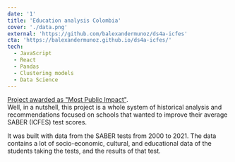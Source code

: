 ```yaml
---
date: '1'
title: 'Education analysis Colombia'
cover: './data.png'
external: 'https://github.com/balexandermunoz/ds4a-icfes'
cta: 'https://balexandermunoz.github.io/ds4a-icfes/'
tech:
  - JavaScript
  - React
  - Pandas
  - Clustering models
  - Data Science
---
```


[Project awarded as "Most Public Impact"](https://www.linkedin.com/feed/update/urn:li:activity:6963323267336048640/).  
Well, in a nutshell, this project is a whole system of historical analysis and recommendations focused on schools that wanted to improve their average SABER (ICFES) test scores.

It was built with data from the SABER tests from 2000 to 2021.
The data contains a lot of socio-economic, cultural, and educational data of the students taking the tests, and the results of that test.
